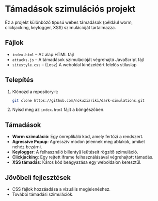 # Támadások szimulációs projekt

Ez a projekt különböző típusú webes támadások (például worm, clickjacking, keylogger, XSS) szimulációját tartalmazza.

## Fájlok

-   `index.html` – Az alap HTML fájl
-   `attacks.js` – A támadások szimulációját végrehajtó JavaScript fájl
-   `sitestyle.css` – (Lesz) A weboldal kinézetéért felelős stíluslap

## Telepítés

1. Klónozd a repository-t:

    ```bash
    git clone https://github.com/nokuziariki/dark-simulations.git
    ```

2. Nyisd meg az `index.html` fájlt a böngészőben.

## Támadások

-   **Worm szimuláció**: Egy önreplikáló kód, amely fertőzi a rendszert.
-   **Agressive Popup**: Agresszív módon jelennek meg ablakok, amiket nehéz bezárni.
-   **Keylogger**: A felhasználó billentyű leütéseit rögzítő szimuláció.
-   **Clickjacking**: Egy rejtett iframe felhasználásával végrehajtott támadás.
-   **XSS támadás**: Káros kód beágyazása egy weboldalon keresztül.

## Jövőbeli fejlesztések

-   CSS fájlok hozzáadása a vizuális megjelenéshez.
-   További támadási szimulációk.
